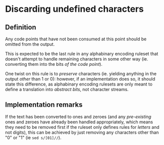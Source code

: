 # Discarding undefined characters

## Definition

Any code points that have not been consumed at this point should be omitted from the output.

This is expected to be the last rule in any alphabinary encoding ruleset that doesn't attempt to handle remaining characters in some other way (ie. converting them into the bits *of the code point*).

One twist on this rule is to *preserve* characters (ie. yielding anything in the output *other* than 1 or 0): however, if an implementation does so, it should state this difference, as alphabinary encoding rulesets are only meant to define a translation into *abstract bits*, not character streams.

## Implementation remarks

If the text has been converted to ones and zeroes (and any *pre-existing* ones and zeroes have already been handled appropriately, which means they need to be removed first if the ruleset only defines rules for *letters* and not digits), this can be achieved by just removing any characters other than "0" or "1" (ie `sed s/[01]//`).
